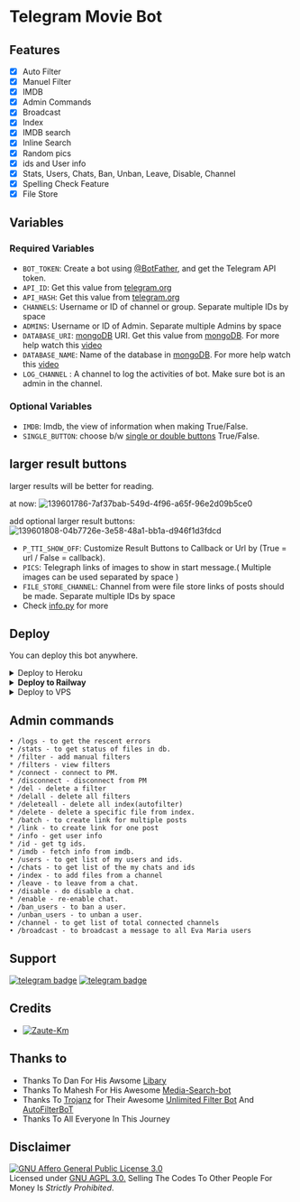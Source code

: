 # Telegram Movie Bot

## Features

- [x] Auto Filter
- [x] Manuel Filter
- [x] IMDB
- [x] Admin Commands
- [x] Broadcast
- [x] Index
- [x] IMDB search
- [x] Inline Search
- [x] Random pics
- [x] ids and User info 
- [x] Stats, Users, Chats, Ban, Unban, Leave, Disable, Channel
- [x] Spelling Check Feature
- [x] File Store

## Variables

### Required Variables
* `BOT_TOKEN`: Create a bot using [@BotFather](https://telegram.dog/BotFather), and get the Telegram API token.
* `API_ID`: Get this value from [telegram.org](https://my.telegram.org/apps)
* `API_HASH`: Get this value from [telegram.org](https://my.telegram.org/apps)
* `CHANNELS`: Username or ID of channel or group. Separate multiple IDs by space
* `ADMINS`: Username or ID of Admin. Separate multiple Admins by space
* `DATABASE_URI`: [mongoDB](https://www.mongodb.com) URI. Get this value from [mongoDB](https://www.mongodb.com). For more help watch this [video](https://youtu.be/nj-lJfkgb6w)
* `DATABASE_NAME`: Name of the database in [mongoDB](https://www.mongodb.com). For more help watch this [video](https://youtu.be/nj-lJfkgb6w)
* `LOG_CHANNEL` : A channel to log the activities of bot. Make sure bot is an admin in the channel.
### Optional Variables
* `IMDB`: Imdb, the view of information when making True/False.
* `SINGLE_BUTTON`: choose b/w [single or double buttons](https://github.com/Chethmina/IMDb-Movie-Bot) True/False.

## larger result buttons
larger results will be better for reading.

at now:
![139601786-7af37bab-549d-4f96-a65f-96e2d09b5ce0](https://user-images.githubusercontent.com/77600757/143565765-cced52c4-45f6-40e2-bfbf-2e2efd6f811f.png)

add optional larger result buttons:
![139601808-04b7726e-3e58-48a1-bb1a-d946f1d3fdcd](https://user-images.githubusercontent.com/77600757/143565860-4797e96f-5a3c-4acd-8484-6fb6a2c99bbc.png)
* `P_TTI_SHOW_OFF`: Customize Result Buttons to Callback or Url by (True = url / False = callback).
* `PICS`: Telegraph links of images to show in start message.( Multiple images can be used separated by space )
* `FILE_STORE_CHANNEL`: Channel from were file store links of posts should be made. Separate multiple IDs by space
* Check [info.py](info.py) for more

## Deploy
You can deploy this bot anywhere.

<details><summary>Deploy to Heroku</summary>
<p>
<br>
<a href="https://telegram.dog/XTZ_HerokuBot?start=am9zcHJvamVjdHMvdGdtb3ZpZWJvdCBtYXN0ZXI">
  <img src="https://www.herokucdn.com/deploy/button.svg" alt="Deploy">

<a href="https://youtu.be/DFJxT7nUh10"><img src="https://img.shields.io/badge/How%20to%20Deploy%20on%20Heroku-blue.svg?logo=Youtube"></a>
<a href="https://youtu.be/DFJxT7nUh10"><img src="https://img.shields.io/youtube/views/DFJxT7nUh10?style=social">
</a>
</p>
</details>

<details>
  <summary><b>Deploy to Railway</b></summary>
<br/>

<p align="left">
<a href="https://railway.app/new/template?template=https%3A%2F%2Fgithub.com%2Fjosprojects%2Ftgmoviebot"
">
     <img height="30px" src="https://railway.app/button.svg">
  </a>
</p>
<a href="https://youtu.be/h6PtzFYaMxQ"><img src="https://img.shields.io/badge/How%20to%20Deploy%20on%20Railway-blue.svg?logo=Youtube"></a>
<a href="https://youtu.be/h6PtzFYaMxQ"><img src="https://img.shields.io/youtube/views/h6PtzFYaMxQ?style=social">
</a>
</p>

</details>

<details><summary>Deploy to VPS</summary>
<p>
<pre>
git clone https://github.com/josprojects/tgmoviebot
# Install Packages
pip3 install -r requirements.txt
Edit info.py with variables as given below then run bot
python3 bot.py
</pre>
</p>
</details>


## Admin commands
```
• /logs - to get the rescent errors
• /stats - to get status of files in db.
* /filter - add manual filters
* /filters - view filters
* /connect - connect to PM.
* /disconnect - disconnect from PM
* /del - delete a filter
* /delall - delete all filters
* /deleteall - delete all index(autofilter)
* /delete - delete a specific file from index.
* /batch - to create link for multiple posts
* /link - to create link for one post
* /info - get user info
* /id - get tg ids.
* /imdb - fetch info from imdb.
• /users - to get list of my users and ids.
• /chats - to get list of the my chats and ids 
• /index - to add files from a channel
• /leave - to leave from a chat.
• /disable - do disable a chat.
* /enable - re-enable chat.
• /ban_users - to ban a user.
• /unban_users - to unban a user.
• /channel - to get list of total connected channels
• /broadcast - to broadcast a message to all Eva Maria users
```
## Support
[![telegram badge](https://img.shields.io/badge/Telegram-Group-30302f?style=flat&logo=telegram)](https://telegram.dog/JOSPSupport)
[![telegram badge](https://img.shields.io/badge/Telegram-Channel-30302f?style=flat&logo=telegram)](https://telegram.dog/JosProjects)

## Credits 
* [![Zaute-Km](https://img.shields.io/static/v1?label=Dingdi-Dev&message=devs&color=critical)](https://telegram.dog/zautebot)


## Thanks to 
 - Thanks To Dan For His Awsome [Libary](https://github.com/pyrogram/pyrogram)
 - Thanks To Mahesh For His Awesome [Media-Search-bot](https://github.com/Mahesh0253/Media-Search-bot)
 - Thanks To [Trojanz](https://github.com/trojanzhex) for Their Awesome [Unlimited Filter Bot](https://github.com/TroJanzHEX/Unlimited-Filter-Bot) And [AutoFilterBoT](https://github.com/trojanzhex/auto-filter-bot)
 - Thanks To All Everyone In This Journey

## Disclaimer
[![GNU Affero General Public License 3.0](https://www.gnu.org/graphics/agplv3-155x51.png)](https://www.gnu.org/licenses/agpl-3.0.en.html#header)    
Licensed under [GNU AGPL 3.0.](https://github.com/ZauteKm/Dingdi/blob/master/LICENSE)
Selling The Codes To Other People For Money Is *Strictly Prohibited*.
